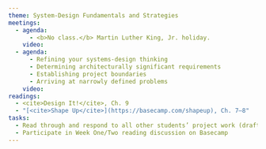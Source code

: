 ```yaml
---
theme: System-Design Fundamentals and Strategies
meetings:
  - agenda:
      - <b>No class.</b> Martin Luther King, Jr. holiday.
    video:
  - agenda:
      - Refining your systems-design thinking
      - Determining architecturally significant requirements
      - Establishing project boundaries
      - Arriving at narrowly defined problems
    video:
readings:
  - <cite>Design It!</cite>, Ch. 9
  - "[<cite>Shape Up</cite>](https://basecamp.com/shapeup), Ch. 7–8"
tasks:
  - Read through and respond to all other students’ project work (draft and final)
  - Participate in Week One/Two reading discussion on Basecamp
---
```

